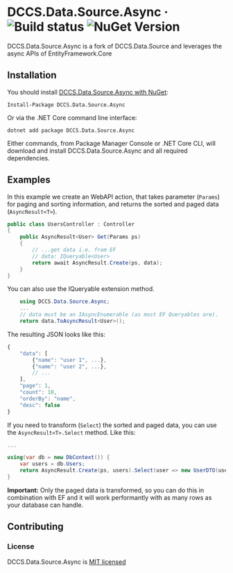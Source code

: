 # DCCS.Data.Source.Async &middot; ![Build status](https://ci.appveyor.com/api/projects/status/46hrb1mrhelwpup8?svg=true) ![NuGet Version](https://img.shields.io/nuget/v/DCCS.Data.Source.Async.svg)

DCCS.Data.Source.Async is a fork of DCCS.Data.Source and leverages the async APIs of EntityFramework.Core

## Installation

You should install [DCCS.Data.Source.Async with NuGet](https://www.nuget.org/packages/DCCS.Data.Source.Async/):

    Install-Package DCCS.Data.Source.Async

Or via the .NET Core command line interface:

    dotnet add package DCCS.Data.Source.Async

Either commands, from Package Manager Console or .NET Core CLI, will download and install DCCS.Data.Source.Async and all required dependencies.

## Examples

In this example we create an WebAPI action, that takes parameter (`Params`) for paging and sorting information, and returns the sorted and paged data (`AsyncResult<T>`).

```csharp
public class UsersController : Controller
{
    public AsyncResult<User> Get(Params ps)
    {
        // ...get data i.e. from EF
        // data: IQueryable<User>
        return await AsyncResult.Create(ps, data);
    }
}
```

You can also use the IQueryable extension method.

```csharp
    using DCCS.Data.Source.Async;
    ...
    // data must be an IAsyncEnumerable (as most EF Queryables are).
    return data.ToAsyncResult<User>();
```

The resulting JSON looks like this:

```javascript
{
    "data": [
        {"name": "user 1", ...},
        {"name": "user 2", ...},
        // ...
    ],
    "page": 1,
    "count": 10,
    "orderBy": "name",
    "desc": false
}
```

If you need to transform (`Select`) the sorted and paged data, you can use the `AsyncResult<T>.Select` method. Like this:

```csharp
...

using(var db = new DbContext()) {
    var users = db.Users;
    return AsyncResult.Create(ps, users).Select(user => new UserDTO(user));
}
```

**Important:** Only the paged data is transformed, so you can do this in combination with EF and it will work performantly with as many rows as your database can handle.

## Contributing

### License

DCCS.Data.Source.Async is [MIT licensed](https://opensource.org/licenses/MIT)
